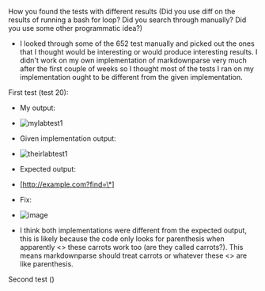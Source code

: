 How you found the tests with different results (Did you use diff on the results of running a bash for loop? Did you search through manually? Did you use some other programmatic idea?)
* I looked through some of the 652 test manually and picked out the ones that I thought would be interesting or would produce interesting results. I didn't work on my own implementation of markdownparse very much after the first couple of weeks so I thought most of the tests I ran on my implementation ought to be different from the given implementation.

First test (test 20):
* My output: 
* ![mylabtest1](https://user-images.githubusercontent.com/94575562/157593971-d616c246-ddef-457f-8b4e-43dbfc6f5a07.png)

 
*   Given implementation output:
* ![theirlabtest1](https://user-images.githubusercontent.com/94575562/157594179-e5f34bdd-3c84-43aa-946f-e35b21d00ce8.png)

* Expected output:
* [http://example.com?find=\*]

* Fix: 
* ![image](https://user-images.githubusercontent.com/94575562/157594720-b2e24162-7e8d-442b-b767-fd910919cde6.png)
* I think both implementations were different from the expected output, this is likely because the code only looks for parenthesis when apparently <> these carrots work too (are they called carrots?). This means markdownparse should treat carrots or whatever these <> are like parenthesis.

Second test ()

